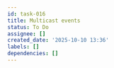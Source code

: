```yaml
---
id: task-016
title: Multicast events
status: To Do
assignee: []
created_date: '2025-10-10 13:36'
labels: []
dependencies: []
---
```



